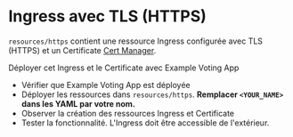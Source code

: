 # Ingress avec TLS (HTTPS)

`resources/https` contient une ressource Ingress configurée avec TLS (HTTPS) et un Certificate [Cert Manager](https://github.com/cert-manager/cert-manager).

Déployer cet Ingress et le Certificate avec Example Voting App
- Vérifier que Example Voting App est déployée
- Déployer les ressources dans `resources/https`. **Remplacer `<YOUR_NAME>` dans les YAML par votre nom.**
- Observer la création des ressources Ingress et Certificate
- Tester la fonctionnalité. L'Ingress doit être accessible de l'extérieur. 